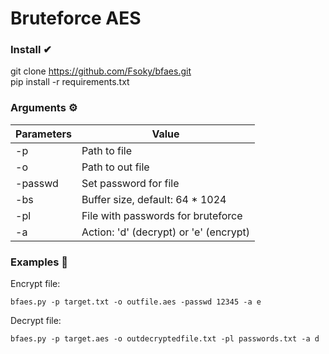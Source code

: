 # Bruteforce AES

### Install ✔
git clone https://github.com/Fsoky/bfaes.git \
pip install -r requirements.txt

### Arguments ⚙
|Parameters|Value|
|----------|-----|
|-p|Path to file|
|-o|Path to out file|
|-passwd|Set password for file|
|-bs|Buffer size, default: 64 * 1024|
|-pl|File with passwords for bruteforce|
|-a|Action: 'd' (decrypt) or 'e' (encrypt)|

### Examples 👀
Encrypt file:

    bfaes.py -p target.txt -o outfile.aes -passwd 12345 -a e

Decrypt file:

    bfaes.py -p target.aes -o outdecryptedfile.txt -pl passwords.txt -a d
